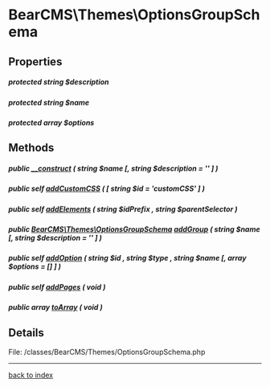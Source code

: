 # BearCMS\Themes\OptionsGroupSchema

## Properties

##### protected string $description

##### protected string $name

##### protected array $options

## Methods

##### public [__construct](bearcms.themes.optionsgroupschema.__construct.method.md) ( string $name [, string $description = '' ] )

##### public self [addCustomCSS](bearcms.themes.optionsgroupschema.addcustomcss.method.md) ( [ string $id = 'customCSS' ] )

##### public self [addElements](bearcms.themes.optionsgroupschema.addelements.method.md) ( string $idPrefix , string $parentSelector )

##### public [BearCMS\Themes\OptionsGroupSchema](bearcms.themes.optionsgroupschema.class.md) [addGroup](bearcms.themes.optionsgroupschema.addgroup.method.md) ( string $name [, string $description = '' ] )

##### public self [addOption](bearcms.themes.optionsgroupschema.addoption.method.md) ( string $id , string $type , string $name [, array $options = [] ] )

##### public self [addPages](bearcms.themes.optionsgroupschema.addpages.method.md) ( void )

##### public array [toArray](bearcms.themes.optionsgroupschema.toarray.method.md) ( void )

## Details

File: /classes/BearCMS/Themes/OptionsGroupSchema.php

---

[back to index](index.md)


